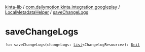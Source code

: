[kinta-lib](../../index.md) / [com.dailymotion.kinta.integration.googleplay](../index.md) / [LocalMetadataHelper](index.md) / [saveChangeLogs](./save-change-logs.md)

# saveChangeLogs

`fun saveChangeLogs(changeLogs: `[`List`](https://kotlinlang.org/api/latest/jvm/stdlib/kotlin.collections/-list/index.html)`<ChangelogResource>): `[`Unit`](https://kotlinlang.org/api/latest/jvm/stdlib/kotlin/-unit/index.html)